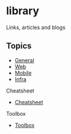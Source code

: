 # library
Links, articles and blogs


## Topics
- [General](/general.md)
- [Web](/web.md)
- [Mobile](/mobile.md)
- [Infra](/infra.md)


Cheatsheet
- [Cheatsheet](/cheatsheet.md)

Toolbox
- [Toolbox](/toolbox.md)
